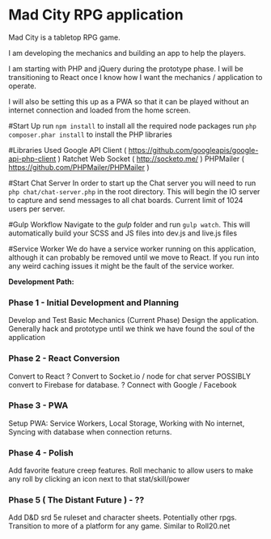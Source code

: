 # Mad City RPG application

Mad City is a tabletop RPG game.

I am developing the mechanics and building an app to help the players.

I am starting with PHP and jQuery during the prototype phase. I will be transitioning to React once I know how I want the mechanics / application to operate.

I will also be setting this up as a PWA so that it can be played without an internet connection and loaded from the home screen.


#Start Up
run `npm install` to install all the required node packages
run `php composer.phar install` to install the PHP libraries


#Libraries Used
Google API Client  ( https://github.com/googleapis/google-api-php-client )
Ratchet Web Socket  ( http://socketo.me/ )
PHPMailer ( https://github.com/PHPMailer/PHPMailer )


#Start Chat Server
In order to start up the Chat server you will need to run `php chat/chat-server.php` in the root directory. This will begin the IO server to capture and send messages to all chat boards. Current limit of 1024 users per server.


#Gulp Workflow
Navigate to the *gulp* folder and run `gulp watch`. This will automatically build your SCSS and JS files into dev.js and live.js files


#Service Worker
We do have a service worker running on this application, although it can probably be removed until we move to React. If you run into any weird caching issues it might be the fault of the service worker.


**Development Path:**

### Phase 1 - Initial Development and Planning
Develop and Test Basic Mechanics (Current Phase)
Design the application.
Generally hack and prototype until we think we have found the soul of the application

### Phase 2 - React Conversion
Convert to React
? Convert to Socket.io / node for chat server
POSSIBLY convert to Firebase for database.
? Connect with Google / Facebook

### Phase 3 - PWA
Setup PWA: Service Workers, Local Storage, Working with No internet, Syncing with database when connection returns.
	
### Phase 4 - Polish
Add favorite feature creep features.
Roll mechanic to allow users to make any roll by clicking an icon next to that stat/skill/power

### Phase 5 ( The Distant Future ) - ??
Add D&D srd 5e ruleset and character sheets.
Potentially other rpgs.
Transition to more of a platform for any game. Similar to Roll20.net